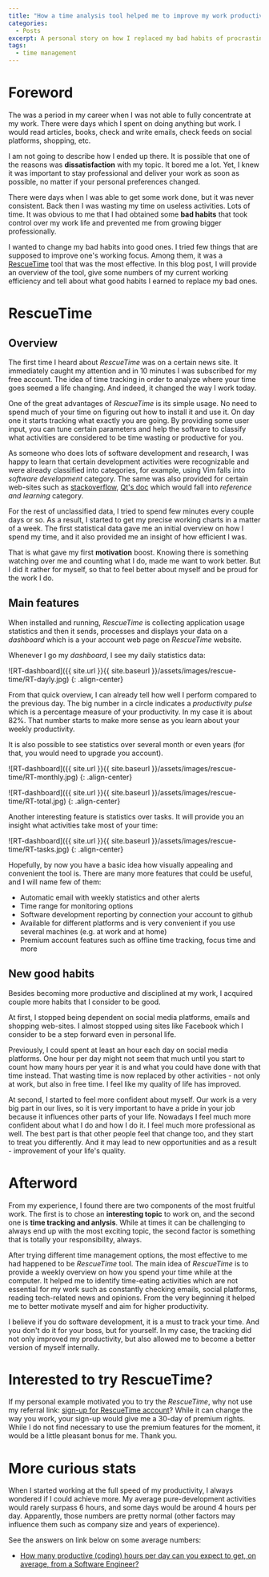 ```yaml
---
title: "How a time analysis tool helped me to improve my work productivity and myself"
categories: 
  - Posts
excerpt: A personal story on how I replaced my bad habits of procrastination to good habits and boosted my productivity.
tags: 
  - time management
---
```


# Foreword

The was a period in my career when I was not able to fully concentrate at my work. There were days which I spent on doing anything but work. I would read articles, books, check and write emails, check feeds on social platforms, shopping, etc. 

I am not going to describe how I ended up there. It is possible that one of the reasons was **dissatisfaction** with my topic. It bored me a lot. Yet, I knew it was important to stay professional and deliver your work as soon as possible, no matter if your personal preferences changed. 

There were days when I was able to get some work done, but it was never consistent. Back then I was wasting my time on useless activities. Lots of time. It was obvious to me that I had obtained some **bad habits** that took control over my work life and prevented me from growing bigger professionally. 

I wanted to change my bad habits into good ones. I tried few things that are supposed to improve one's working focus. Among them, it was a [RescueTime](https://www.rescuetime.com/) tool that was the most effective. In this blog post, I will provide an overview of the tool, give some numbers of my current working efficiency and tell about what good habits I earned to replace my bad ones.

# RescueTime

## Overview

The first time I heard about *RescueTime* was on a certain news site. It immediately caught my attention and in 10 minutes I was subscribed for my free account. The idea of time tracking in order to analyze where your time goes seemed a life changing. And indeed, it changed the way I work today.

One of the great advantages of *RescueTime* is its simple usage. No need to spend much of your time on figuring out how to install it and use it. On day one it starts tracking what exactly you are going. By providing some user input, you can tune certain parameters and help the software to classify what activities are considered to be time wasting or productive for you. 

As someone who does lots of software development and research, I was happy to learn that certain development activities were recognizable and were already classified into categories, for example, using Vim falls into *software development* category. The same was also provided for certain web-sites such as [stackoverflow](http://stackoverflow.com/), [Qt's doc](http://doc.qt.io/) which would fall into *reference and learning* category. 

For the rest of unclassified data, I tried to spend few minutes every couple days or so. As a result, I started to get my precise working charts in a matter of a week. The first statistical data gave me an initial overview on how I spend my time, and it also provided me an insight of how efficient I was.

That is what gave my first **motivation** boost. Knowing there is something watching over me and counting what I do, made me want to work better. But I did it rather for myself, so that to feel better about myself and be proud for the work I do.

## Main features

When installed and running, *RescueTime* is collecting application usage statistics and then it sends, processes and displays your data on a *dashboard* which is a your account web page on *RescueTime* website. 

Whenever I go my *dashboard*, I see my daily statistics data:

![RT-dashboard]({{ site.url }}{{ site.baseurl }}/assets/images/rescue-time/RT-dayly.jpg)
{: .align-center}

From that quick overview, I can already tell how well I perform compared to the previous day. The big number in a circle indicates a *productivity pulse* which is a percentage measure of your productivity. In my case it is about 82%. That number starts to make more sense as you learn about your weekly productivity. 

It is also possible to see statistics over several month or even years (for that, you would need to upgrade you account). 

![RT-dashboard]({{ site.url }}{{ site.baseurl }}/assets/images/rescue-time/RT-monthly.jpg)
{: .align-center}

![RT-dashboard]({{ site.url }}{{ site.baseurl }}/assets/images/rescue-time/RT-total.jpg)
{: .align-center}

Another interesting feature is statistics over tasks. It will provide you an insight what activities take most of your time:

![RT-dashboard]({{ site.url }}{{ site.baseurl }}/assets/images/rescue-time/RT-tasks.jpg)
{: .align-center}

Hopefully, by now you have a basic idea how visually appealing and convenient the tool is. There are many more features that could be useful, and I will name few of them:

* Automatic email with weekly statistics and other alerts
* Time range for monitoring options
* Software development reporting by connection your account to github
* Available for different platforms and is very convenient if you use several machines (e.g. at work and at home)
* Premium account features such as offline time tracking, focus time and more

## New good habits

Besides becoming more productive and disciplined at my work, I acquired couple more habits that I consider to be good. 

At first, I stopped being dependent on social media platforms, emails and shopping web-sites. I almost stopped using sites like Facebook which I consider to be a step forward even in personal life. 

Previously, I could spent at least an hour each day on social media platforms. One hour per day might not seem that much until you start to count how many hours per year it is and what you could have done with that time instead. That wasting time is now replaced by other activities - not only at work, but also in free time. I feel like my quality of life has improved.  

At second, I started to feel more confident about myself. Our work is a very big part in our lives, so it is very important to have a pride in your job because it influences other parts of your life. Nowadays I feel much more confident about what I do and how I do it. I feel much more professional as well. The best part is that other people feel that change too, and they start to treat you differently. And it may lead to new opportunities and as a result - improvement of your life's quality.

# Afterword

From my experience, I found there are two components of the most fruitful work. The first is to chose an **interesting topic** to work on, and the second one is **time tracking and anlysis**. While at times it can be challenging to always end up with the most exciting topic, the second factor is something that is totally your responsibility, always. 

After trying different time management options, the most effective to me had happened to be *RescueTime* tool. The main idea of *RescueTime* is to provide a weekly overview on how you spend your time while at the computer. It helped me to identify time-eating activities which are not essential for my work such as constantly checking emails, social platforms, reading tech-related news and opinions. From the very beginning it helped me to better motivate myself and aim for higher productivity. 

I believe if you do software development, it is a must to track your time. And you don't do it for your boss, but for yourself. In my case, the tracking did not only improved my productivity, but also allowed me to become a better version of myself internally. 

# Interested to try RescueTime?

If my personal example motivated you to try the *RescueTime*, why not use my referral link: [sign-up for RescueTime account](https://www.rescuetime.com/ref/1027847)? While it can change the way you work, your sign-up would give me a 30-day of premium rights. While I do not find necessary to use the premium features for the moment, it would be a little pleasant bonus for me. Thank you.

# More curious stats

When I started working at the full speed of my productivity, I always wondered if I could achieve more. My average pure-development activities would rarely surpass 6 hours, and some days would be around 4 hours per day. Apparently, those numbers are pretty normal (other factors may influence them such as company size and years of experience). 

See the answers on link below on some average numbers:

* [How many productive (coding) hours per day can you expect to get, on average, from a Software Engineer?](https://www.quora.com/How-many-productive-coding-hours-per-day-can-you-expect-to-get-on-average-from-a-Software-Engineer)
